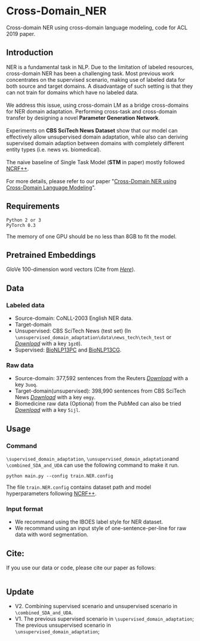 # Cross-Domain_NER
Cross-domain NER using cross-domain language modeling, code for ACL 2019 paper.

## Introduction
NER is a fundamental task in NLP. Due to the limitation of labeled resources, cross-domain NER has been a challenging task. Most previous work concentrates on the supervised scenario, making use of labeled data for both source and target domains. A disadvantage of such setting is that they can not train for domains which have no labeled data.
<br> <br>
We address this issue, using  cross-domain LM as a bridge cross-domains for NER domain adaptation. Performing cross-task and cross-domain transfer by designing a novel **Parameter Generation Network**. 
<br> <br>
Experiments on **CBS SciTech News Dataset** show that our model can effectively allow unsupervised domain adaptation,
while also can deriving supervised domain adaption between domains with completely different entity types (i.e. news vs. biomedical). 
<br> <br>
The naive baseline of Single Task Model (**STM** in paper) mostly followed [NCRF++](https://github.com/jiesutd/NCRFpp
).
<br> <br>
For more details, please refer to our paper "[Cross-Domain NER using Cross-Domain Language Modeling]()".

## Requirements
```
Python 2 or 3 
PyTorch 0.3
```
The memory of one GPU should be no less than 8GB to fit the model.

## Pretrained Embeddings
GloVe 100-dimension word vectors (Cite from [*Here*](https://www.aclweb.org/anthology/D14-1162)).

## Data
### Labeled data
* Source-domain: CoNLL-2003 English NER data. <br>
* Target-domain
 * Unsupervised: CBS SciTech News (test set) (In `\unsupervised_domain_adaptation\data\news_tech\tech_test` or [*Download*](https://pan.baidu.com/s/1z8L1Z3VtID7FnnsS22BO2w) with a key `1gz0`). <br>
 * Supervised: [BioNLP13PC](https://github.com/cambridgeltl/MTL-Bioinformatics-2016) and [BioNLP13CG](https://github.com/cambridgeltl/MTL-Bioinformatics-2016).

### Raw data
* Source-domain: 377,592 sentences from the Reuters [*Download*](https://pan.baidu.com/s/1sGqIVdWQPcED9Rf3Qlkhiw) with a key `3uoq`.
* Target-domain(unsupervised): 398,990 sentences from CBS SciTech News [*Download*](https://pan.baidu.com/s/1oEZcLxMpX5bXWiXmfMjUQQ) with a key `emgy`.
* Biomedicine raw data (Optional) from the PubMed can also be tried [*Download*](https://pan.baidu.com/s/1s866FUl07L96JmzelMC2xw) with a key `5ijl`.

## Usage
### Command
`\supervised_domain_adaptation`, `\unsupervised_domain_adaptation`and `\combined_SDA_and_UDA` can use the following command to make it run. <br>
```
python main.py --config train.NER.config
```
The file `train.NER.config` contains dataset path and model hyperparameters following [NCRF++](https://github.com/jiesutd/NCRFpp
).
### Input format
* We recommand using the IBOES label style for NER dataset.
* We recommand using an input style of one-sentence-per-line for raw data with word segmentation.
## Cite:
If you use our data or code, please cite our paper as follows:
```

```

## Update
* V2. Combining supervised scenario and unsupervised scenario in `\combined_SDA_and_UDA`.
* V1. The previous supervised scenario in `\supervised_domain_adaptation`; <br>
      The previous unsupervised scenario in `\unsupervised_domain_adaptation`;
